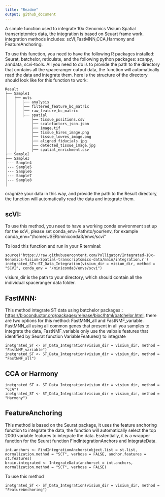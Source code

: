 ```yaml
---
title: "Readme"
output: github_document
---
```



A simple function used to integrate 10x Genomics Visium Spatial transcriptomics data, the integration is based on Seuart frame work.
integration methods includes: scVI,FastMNN,CCA,Harmony and FeatureAnchoring.

To use this function, you need to have the following R packages installed: Seurat, batchelor, reticulate, and the following python packages: scanpy, anndata, scvi-tools.
All you need to do is to provide the path to the directory that contains all the spaceranger output data, the function will automatically read the data and integrate them.
here is the structure of the directory should look like for this function to work:

```
Result
├── Sample1
│   ├── outs
│   │   ├── analysis
│   │   ├── filtered_feature_bc_matrix
│   │   ├── raw_feature_bc_matrix
│   │   ├── spatial
│   │       ├── tissue_positions.csv
│   │       ├── scalefactors_json.json
│   │       ├── image.tif
│   │       ├── tissue_hires_image.png
│   │       ├── tissue_lowres_image.png
│   │       ├── aligned_fiducials.jpg
│   │       ├── detected_tissue_image.jpg
│   │       ├── spatial_enrichment.csv
├── Sample2
├── Sample3
│--- Sample4
│--- Sample5
│--- Sample6
│--- Sample7
│--- Sample8
│
```
oragnize your data in this way, and provide the path to the Result directory, the function will automatically read the data and integrate them.


## scVI: 
To use this method, you need to have a working conda environment set up for the scVI, please set conda_env=Path/to/your/env, for example conda_env="/home/USER/miniconda3/envs/scvi"

To load this function and run in your R terminal:

```{r setup, include=FALSE}
source('https://raw.githubusercontent.com/Polligator/Integrated-10x-Genomics-Visium-Spatial-transcriptomics-data/main/integration.r')
inetgrated_ST<-ST_Data_Integration(visium_dir = visium_dir, method = "SCVI", conda_env = "/miniconda3/envs/scvi") 
```

visium_dir is the path to your directory, which should contain all the individual spaceranger data folder.


## FastMNN: 
This method integrate ST data using batchelor packages : https://bioconductor.org/packages/release/bioc/html/batchelor.html, there are two options for this method: FastMNN_all and FastNMF_variable. FastMNN_all using all common genes that present in all you samples to integrate the data, FastNMF_variable only use the vaibale features that identified by Seurat function VariableFeatures() to integrate

```{r setup, include=FALSE}
inetgrated_ST <- ST_Data_Integration(visium_dir = visium_dir, method = "FastNMF_variable")
inetgrated_ST <- ST_Data_Integration(visium_dir = visium_dir, method = "FastNMF_all")

```



## CCA or Harmony

```{r setup, include=FALSE}
inetgrated_ST <- ST_Data_Integration(visium_dir = visium_dir, method = "CCA")
inetgrated_ST <- ST_Data_Integration(visium_dir = visium_dir, method = "Harmony")
``` 

## FeatureAnchoring
This method is based on the Seurat package, it uses the feature anchoring function to integrate the data, the function will automatically select the top 2000 variable features to integrate the data.
Esstentially, it is a wrapper function for the Seurat function FindIntegrationAnchors and IntegrateData.
```{r setup, include=FALSE}
int.anchors <- FindIntegrationAnchors(object.list = st.list, normalization.method = "SCT", verbose = FALSE, anchor.features = st.features)
brain.integrated <- IntegrateData(anchorset = int.anchors, normalization.method = "SCT", verbose = FALSE)
```
To use this method
```{r setup, include=FALSE}
inetgrated_ST <- ST_Data_Integration(visium_dir = visium_dir, method = "FeatureAnchoring")
```
